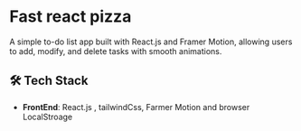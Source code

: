 # Fast react pizza
A simple to-do list app built with React.js and Framer Motion, allowing users to add, modify, and delete tasks with smooth animations.
## 🛠️ Tech Stack
- **FrontEnd**: React.js , tailwindCss, Farmer Motion and browser LocalStroage 
